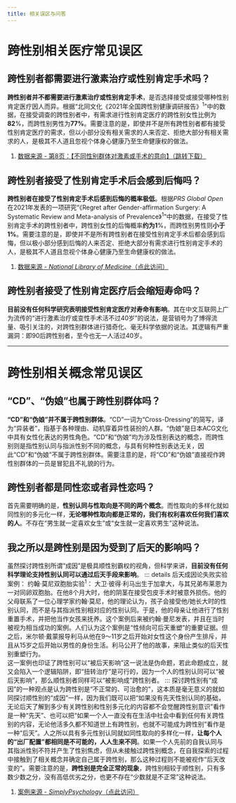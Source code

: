 ```yaml
---
title: 相关误区与问答
---
```

# 跨性别相关医疗常见误区
## 跨性别者都需要进行激素治疗或性别肯定手术吗？
**跨性别者并不都需要进行激素治疗或性别肯定手术**，是否选择接受或接受哪种性别肯定医疗因人而异。根据“北同文化《2021年全国跨性别健康调研报告》<sup>1</sup>”中的数据，在接受调查的跨性别者中，有需求进行性别肯定医疗的跨性别女性比例为**82**%，而跨性别男性为**77%**。需要注意的是，即使并不是所有跨性别者都有接受性别肯定医疗的需求，但以小部分没有相关需求的人来否定、拒绝大部分有相关需求的人，是极其不人道且忽视个体身心健康乃至生命健康权的做法。
1. [数据来源 - 第8页：【不同性别群体对激素或手术的意向】（跳转下载）](/document/research.html#北同文化《2021全国跨性别健康调研报告》-勘误版)
## 跨性别者接受了性别肯定手术后会感到后悔吗？
**跨性别者在接受了性别肯定手术后感到后悔的概率极低**。根据*PRS Global Open*在2021年发表的一项研究“《Regret after Gender-affirmation Surgery:
A Systematic Review and Meta-analysis of Prevalence》<sup>1</sup>”中的数据，在接受了性别肯定手术的跨性别者中，跨性别女性的后悔概率**约为1**%，而跨性别男性则**小于1%**。需要注意的是，即使并不是所有跨性别者在接受性别肯定手术后都会感到后悔，但以极小部分感到后悔的人来否定、拒绝大部分有需求进行性别肯定手术的人，是极其不人道且忽视个体身心健康乃至生命健康权的做法。
1. [数据来源 - *National Library of Medicine*（点此访问）](https://www.ncbi.nlm.nih.gov/pmc/articles/PMC8099405/)
## 跨性别者接受了性别肯定医疗后会缩短寿命吗？
**目前没有任何科学研究表明接受性别肯定医疗对寿命有影响**。其在中文互联网上广为流传的“进行激素治疗或变性手术活不过40岁”的说法，是营销号为了博得流量、吸引关注的，对跨性别群体进行猎奇化、毫无科学依据的说法。其逻辑有严重漏洞：即90后跨性别者，至今也无一人活过40岁。

---
# 跨性别相关概念常见误区
## “CD”、“伪娘”也属于跨性别群体吗？
**“CD”和“伪娘”并不属于跨性别群体**。“CD”一词为“Cross-Dressing”的简写，译为“异装者”，指基于各种理由、动机穿着异性装扮的人群。“伪娘”是日本ACG文化中具有女性化表达的男性角色。“CD”和“伪娘”均为涉及性别表达的概念，而跨性别则是指性别认同与指派性别不同的概念，与具有何种性别表达无关，因此“CD”和“伪娘”不属于跨性别群体。需要注意的是，将“CD”和“伪娘”直接视作跨性别群体的一员是冒犯且不礼貌的行为。
## 跨性别者都是同性恋或者异性恋吗？
首先需要明确的是，**性别认同与性取向是不同的两个概念**。而性取向的多样化就如同性别的多元化一样，**无论哪种性取向都是正常的，我们有权利喜欢任何我们喜欢的人**。不存在“男生就一定喜欢女生”或“女生就一定喜欢男生”这种说法。
## 我之所以是跨性别是因为受到了后天的影响吗？
虽然探讨跨性别所谓“成因”是极具顺性别霸权的视角，但科学来讲，**目前没有任何科学理论支持性别认同可以通过后天手段来影响**。
::: details 后天成因论失败实验案例：
约翰·莫尼双胞胎实验<sup>1</sup>：
大卫·彼得·利马出生于加拿大，与其兄弟布莱恩为一对同卵双胞胎。在他8个月大时，他的阴茎在接受包皮手术时被意外损伤。他的父母联系了一位心理学家约翰·莫尼，他的理论认为，孩子会接受他/她长大时的性别认同，而不是与其指派性别相对应的性别认同。于是，他的母亲让他进行了性别重置手术，并把他当作女孩来抚养。这个案例后来被约翰·曼尼发表，并且在当时被视为相当成功的案例。人们认为这个案例是“性倾向可后天重塑”的重要证据。但之后，米尔顿·戴蒙报导利马从他在9～11岁之后开始对女性这个身份产生排斥，并且从15岁之后开始以男性的身份生活。利马公开了他的故事，来阻止类似的后天性别重塑行为。  
这一案例也印证了跨性别可以“被后天影响”这一说法是伪命题，若此命题成立，就又会陷入一个逻辑陷阱，即“扭转治疗”是可行的，因为一个人的性别认同可以“被后天影响”，那么顺性别者同样可以“被影响成”跨性别者。
::: 
探讨跨性别有“成因”的一种观点是认为跨性别是“不正常的、可治愈的”，这本质是毫无意义的就如同探讨顺性别的“成因”一样，因为我们既可以把“如果没有先天性别认同的基础，无论后天了解到多少有关跨性别和性别多元化的内容都不会觉醒跨性别意识”看作是一种“先天”、也可以把“如果一个人一直没有在生活中社会中看到任何有关跨性别的内容，无论他活多久都不知道世上有跨性别，也就不可能成为跨性别”看作是一种“后天”。人之所以具有多元性别认同就如同性取向的多样化一样，**让每个人的“出厂配置”都相同是不可能的，人人生来不同**。如果一个人先前的自我认同与其指派性别不符并产生了性别焦虑，但从未接触过跨性别概念，在自我探索的过程中接触到了相关概念并确定自己属于跨性别，那么这种过程则不能被视作“后天改变的”。需要注意的是，**跨性别是完全正常的现象**，跨性别相较于顺性别，只有多数少数之分，没有高低优劣之分，也更不存在“少数就是不正常”这种说法。
1. [案例来源 - *SimplyPsychology*（点此访问）](https://www.simplypsychology.org/david-reimer.html)